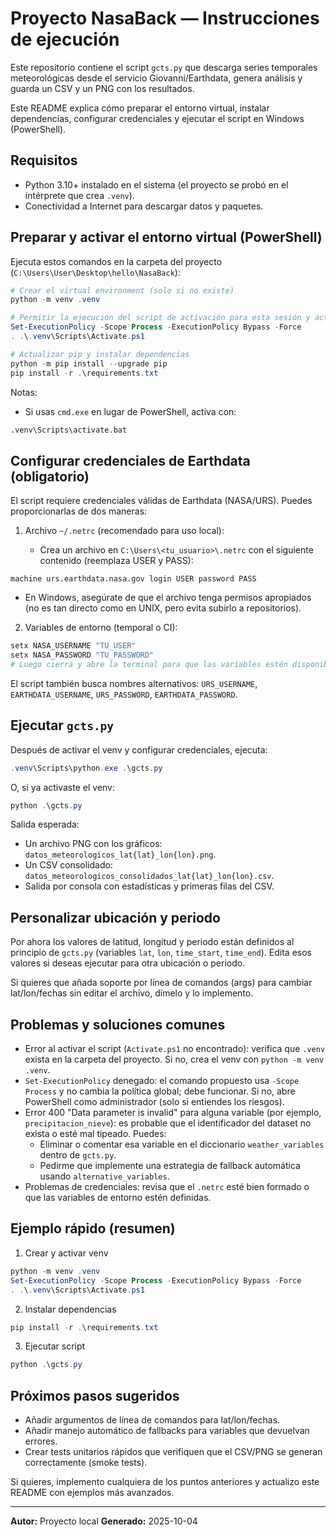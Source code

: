 # Proyecto NasaBack — Instrucciones de ejecución

Este repositorio contiene el script `gcts.py` que descarga series temporales meteorológicas desde el servicio Giovanni/Earthdata, genera análisis y guarda un CSV y un PNG con los resultados.

Este README explica cómo preparar el entorno virtual, instalar dependencias, configurar credenciales y ejecutar el script en Windows (PowerShell).

## Requisitos

- Python 3.10+ instalado en el sistema (el proyecto se probó en el intérprete que crea `.venv`).
- Conectividad a Internet para descargar datos y paquetes.

## Preparar y activar el entorno virtual (PowerShell)

Ejecuta estos comandos en la carpeta del proyecto (`C:\Users\User\Desktop\hello\NasaBack`):

```powershell
# Crear el virtual environment (solo si no existe)
python -m venv .venv

# Permitir la ejecución del script de activación para esta sesión y activar el venv
Set-ExecutionPolicy -Scope Process -ExecutionPolicy Bypass -Force
. .\.venv\Scripts\Activate.ps1

# Actualizar pip y instalar dependencias
python -m pip install --upgrade pip
pip install -r .\requirements.txt
```

Notas:
- Si usas `cmd.exe` en lugar de PowerShell, activa con:

```cmd
.venv\Scripts\activate.bat
```

## Configurar credenciales de Earthdata (obligatorio)

El script requiere credenciales válidas de Earthdata (NASA/URS). Puedes proporcionarlas de dos maneras:

1) Archivo `~/.netrc` (recomendado para uso local):

   - Crea un archivo en `C:\Users\<tu_usuario>\.netrc` con el siguiente contenido (reemplaza USER y PASS):

```
machine urs.earthdata.nasa.gov login USER password PASS
```

   - En Windows, asegúrate de que el archivo tenga permisos apropiados (no es tan directo como en UNIX, pero evita subirlo a repositorios).

2) Variables de entorno (temporal o CI):

```powershell
setx NASA_USERNAME "TU_USER"
setx NASA_PASSWORD "TU_PASSWORD"
# Luego cierra y abre la terminal para que las variables estén disponibles, o usa $env:NASA_USERNAME = 'TU_USER' en la sesión actual
```

El script también busca nombres alternativos: `URS_USERNAME`, `EARTHDATA_USERNAME`, `URS_PASSWORD`, `EARTHDATA_PASSWORD`.

## Ejecutar `gcts.py`

Después de activar el venv y configurar credenciales, ejecuta:

```powershell
.venv\Scripts\python.exe .\gcts.py
```

O, si ya activaste el venv:

```powershell
python .\gcts.py
```

Salida esperada:
- Un archivo PNG con los gráficos: `datos_meteorologicos_lat{lat}_lon{lon}.png`.
- Un CSV consolidado: `datos_meteorologicos_consolidados_lat{lat}_lon{lon}.csv`.
- Salida por consola con estadísticas y primeras filas del CSV.

## Personalizar ubicación y periodo

Por ahora los valores de latitud, longitud y periodo están definidos al principio de `gcts.py` (variables `lat`, `lon`, `time_start`, `time_end`). Edita esos valores si deseas ejecutar para otra ubicación o periodo.

Si quieres que añada soporte por línea de comandos (args) para cambiar lat/lon/fechas sin editar el archivo, dímelo y lo implemento.

## Problemas y soluciones comunes

- Error al activar el script (`Activate.ps1` no encontrado): verifica que `.venv` exista en la carpeta del proyecto. Si no, crea el venv con `python -m venv .venv`.
- `Set-ExecutionPolicy` denegado: el comando propuesto usa `-Scope Process` y no cambia la política global; debe funcionar. Si no, abre PowerShell como administrador (solo si entiendes los riesgos).
- Error 400 "Data parameter is invalid" para alguna variable (por ejemplo, `precipitacion_nieve`): es probable que el identificador del dataset no exista o esté mal tipeado. Puedes:
  - Eliminar o comentar esa variable en el diccionario `weather_variables` dentro de `gcts.py`.
  - Pedirme que implemente una estrategia de fallback automática usando `alternative_variables`.
- Problemas de credenciales: revisa que el `.netrc` esté bien formado o que las variables de entorno estén definidas.

## Ejemplo rápido (resumen)

1. Crear y activar venv

```powershell
python -m venv .venv
Set-ExecutionPolicy -Scope Process -ExecutionPolicy Bypass -Force
. .\.venv\Scripts\Activate.ps1
```

2. Instalar dependencias

```powershell
pip install -r .\requirements.txt
```

3. Ejecutar script

```powershell
python .\gcts.py
```

## Próximos pasos sugeridos

- Añadir argumentos de línea de comandos para lat/lon/fechas.
- Añadir manejo automático de fallbacks para variables que devuelvan errores.
- Crear tests unitarios rápidos que verifiquen que el CSV/PNG se generan correctamente (smoke tests).

Si quieres, implemento cualquiera de los puntos anteriores y actualizo este README con ejemplos más avanzados.

---

**Autor:** Proyecto local
**Generado:** 2025-10-04
